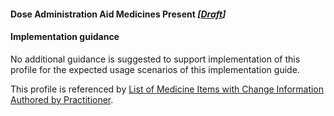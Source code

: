 #### Dose Administration Aid Medicines Present *[[Draft](http://hl7.org/fhir/stu3/valueset-publication-status.html)]*

#### Implementation guidance
No additional guidance is suggested to support implementation of this profile for the expected usage scenarios of this implementation guide.

This profile is referenced by [List of Medicine Items with Change Information Authored by Practitioner](StructureDefinition-list-sml-pracchanges-1.html). 